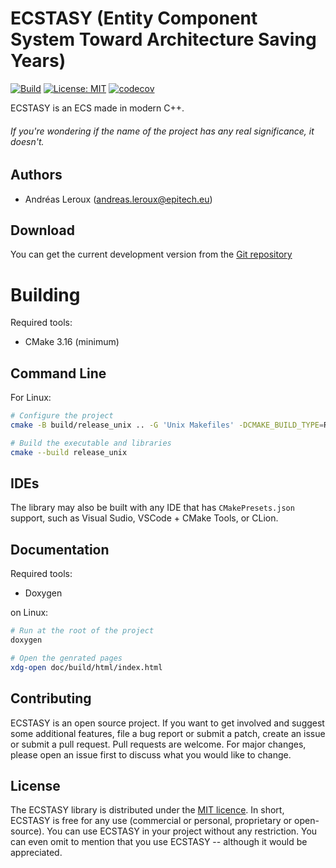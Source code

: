 # ECSTASY (Entity Component System Toward Architecture Saving Years)

[![Build](https://github.com/AndreasLrx/ecstasy/actions/workflows/build-tests.yml/badge.svg)](https://github.com/AndreasLrx/ecstasy/actions/workflows/build-tests.yml)
[![License: MIT](https://img.shields.io/badge/License-MIT-yellow.svg)](https://opensource.org/licenses/MIT)
[![codecov](https://codecov.io/gh/AndreasLrx/ecstasy/branch/main/graph/badge.svg?token=9TIAMB7WTF)](https://codecov.io/gh/AndreasLrx/ecstasy)

ECSTASY is an ECS made in modern C++.

###### If you're wondering if the name of the project has any real significance, it doesn't.

## Authors

- Andréas Leroux (andreas.leroux@epitech.eu)

## Download

You can get the current development version from the [Git repository](https://github.com/AndreasLrx/ecstasy)

# Building

Required tools:

- CMake 3.16 (minimum)

## Command Line

For Linux:

```sh
# Configure the project
cmake -B build/release_unix .. -G 'Unix Makefiles' -DCMAKE_BUILD_TYPE=Release

# Build the executable and libraries
cmake --build release_unix
```

## IDEs

The library may also be built with any IDE that has `CMakePresets.json` support, such as Visual Sudio, VSCode + CMake Tools, or CLion.

## Documentation

Required tools:

- Doxygen

on Linux:

```sh
# Run at the root of the project
doxygen

# Open the genrated pages
xdg-open doc/build/html/index.html
```

## Contributing

ECSTASY is an open source project. If you want to get involved and suggest some additional features, file a bug report or submit a patch, create an issue or submit a pull request.
Pull requests are welcome. For major changes, please open an issue first to discuss what you would like to change.

## License

The ECSTASY library is distributed under the [MIT licence](https://opensource.org/licenses/MIT).
In short, ECSTASY is free for any use (commercial or personal, proprietary or open-source). You can use ECSTASY in your project without any restriction. You can even omit to mention that you use ECSTASY -- although it would be appreciated.
